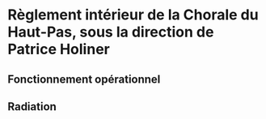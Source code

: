 <!-- LTeX: language=fr-FR -->
# Règlement intérieur de la Chorale du Haut-Pas, sous la direction de Patrice Holiner

## Fonctionnement opérationnel

<!-- TODO : à mettre dans le règlement intérieur.

La finalité de ces répétitions est de permettre à la **Chorale** de se produire dans des lieux exceptionnels du point de vue historique et musical tels que les églises Saint-Jacques du Haut-Pas, Saint-Étienne du Mont, Saint-Germain-des-Prés et d'autres, en collaboration avec l'Ensemble vocal de l'École polytechnique avec qui elle partage des liens privilégiés notamment au travers de son Directeur Musical, Patrice Holiner, mais aussi de ses membres, dont certains sont élèves polytechniciens actuels et anciens.

Le programme des répétitions est usuellement renouvelé chaque trimestre et comprend en général deux grandes œuvres du répertoire.

Par ailleurs, il est proposé aux **choristes** de participer à certains offices à caractère mémoriel ou religieux où le répertoire chorale brille particulièrement, tels que X-Mémorial ou l'animation de messes à Saint-Jacques du Haut-Pas. -->

## Radiation

<!-- TODO : règlement intérieur

La radiation pour motif grave aura, entre autres effets, l'interdiction d'accès aux lieux de regroupement des membres en leur présence, en particulier l'accès aux répétitions et représentations, tant en tant que **choriste** que membre de l'audience.

Le membre concerné pourra faire recours auprès du bureau, expliquant ses raisons dans les deux cas de radiation prévus précédemment et appelant à une révision de la décision. Si le bureau maintient sa position, le membre peut finalement exposer publiquement, et en particulier via les canaux de communication internes à la **Chorale**, sa situation aux autres membres et établir une pétition de réinsitution qui sera considérée à partir du moment où un tiers des membres actifs l'aura signée. Celle-ci sera prise en compte par le bureau qui réévaluera sa décision, mais n'a en aucun cas à se conformer aux demandes de ladite pétition.

Les motifs graves incluent des postures publiques incompatibles avec l'esprit de la **Chorale** et la volonté de nuire à un autre membre ou un groupe de membres de la **Chorale**. En règle générale, les motifs graves sont laissés à l'interprétation du bureau et peuvent faire l'objet d'un signalement spontané de la part d'un membre, sans que cela ne soit jamais attendu de leur part. -->
